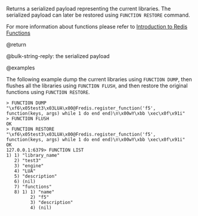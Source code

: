 Returns a serialized payload representing the current libraries.
The serialized payload can later be restored using `FUNCTION RESTORE` command.

For more information about functions please refer to [Introduction to Redis Functions](/topics/function)

@return

@bulk-string-reply: the serialized payload

@examples

The following example dump the current libraries using `FUNCTION DUMP`,
then flushes all the libraries using `FUNCTION FLUSH`,
and then restore the original functions using `FUNCTION RESTORE`.

```
> FUNCTION DUMP
"\xf6\x05test3\x03LUA\x00@Fredis.register_function('f5', function(keys, args) while 1 do end end)\n\x00wY\xbb \xec\x0f\x91i"
> FUNCTION FLUSH
OK
> FUNCTION RESTORE "\xf6\x05test3\x03LUA\x00@Fredis.register_function('f5', function(keys, args) while 1 do end end)\n\x00wY\xbb \xec\x0f\x91i"
OK
127.0.0.1:6379> FUNCTION LIST
1) 1) "library_name"
   2) "test3"
   3) "engine"
   4) "LUA"
   5) "description"
   6) (nil)
   7) "functions"
   8) 1) 1) "name"
         2) "f5"
         3) "description"
         4) (nil)
```
